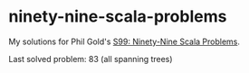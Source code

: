 # ninety-nine-scala-problems
My solutions for Phil Gold's [S99: Ninety-Nine Scala Problems](http://aperiodic.net/phil/scala/s-99/).

Last solved problem: 83 (all spanning trees)
